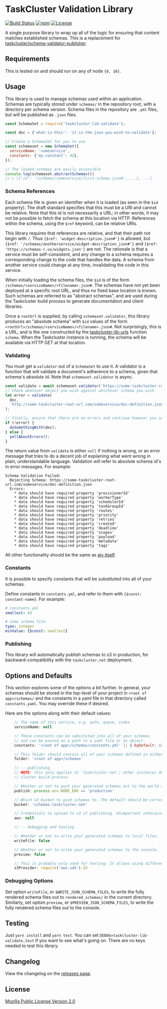 TaskCluster Validation Library
==============================

[![Build Status](https://travis-ci.org/taskcluster/taskcluster-lib-validate.svg?branch=master)](https://travis-ci.org/taskcluster/taskcluster-lib-validate)
[![npm](https://img.shields.io/npm/v/taskcluster-lib-validate.svg?maxAge=2592000)](https://www.npmjs.com/package/taskcluster-lib-validate)
[![License](https://img.shields.io/badge/license-MPL%202.0-orange.svg)](http://mozilla.org/MPL/2.0)

A single purpose library to wrap up all of the logic for ensuring that
content matches established schemas. This is a replacement for
[taskcluster/schema-validator-publisher](https://github.com/taskcluster/schema-validator-publisher/blob/master/package.json).

## Requirements

This is tested on and should run on any of node `{8, 10}`.

## Usage

This library is used to manage schemas used within an application.
Schemas are typically stored under `schemas/` in the repository root, with a directory per schema version.
Schema files in the repository are `.yml` files, but will be published as `.json` files.

```javascript
const SchemaSet = require('taskcluster-lib-validate');

const doc = {'what-is-this': 'it-is-the-json-you-wish-to-validate'};

// Create a SchemaSet for you to use
const schemaset = new SchemaSet({
  serviceName: 'someservice',
  constants: {'my-constant': 42},
});

// The loaded schemas are easily accessible
console.log(schemaset.abstractSchemas())
// ↳ [{'id': '/schemas/someservice/first-schema.json#', ...}, ...]
```

### Schema References

Each schema file is given an identifier when it is loaded (as seen in the `$id` property).
The draft standard specifies that this must be a URI and cannot be relative.
Note that this id is not necessarily a URL; in other words, it may not be possible to fetch the schema at this location via HTTP.
References within the schema, using the `$ref` keyword, can be relative URIs.

This library requires that references are relative, and that their path not begin with `/`.
Thus `{$ref: 'widget-description.json#'}` is allowed, but `{$ref: '/schemas/anotherservice/widget-description.json#'}` and `{$ref: 'https://schemas-r.us/widgets.json'}` are not.
The rationale is that a service must be self-consistent, and any change to a schema requires a corresponding change to the code that handles the data.
A schema from another service could change at any time, invalidating the code in this service.

When initially loading the schema files, the `$id` is of the form `/schemas/<serviceName>/<filename>.json#`.
The schemas have not yet been deployed at a specific root URL, and thus no fixed base location is known.
Such schemas are referred to as "abstract schemas", and are used during the Taskcluster build process to generate documentation and client libraries.

Once a `rootUrl` is supplied, by calling `schemaset.validator`, this library produces an "absolute schema" with `$id` values of the form `<rootUrl>/schemas/<serviceName>/<filename>.json#`.
Not surprisingly, this is a URL, and is the one constructed by the [taskcluster-lib-urls](https://github.com/taskcluster/taskcluster-lib-urls) function `schema`.
When the Taskcluster instance is running, the schema will be available via HTTP GET at that location.

### Validating

You must get a `validator` out of a `SchemaSet` to use it.
A validator is a function that will validate a document's adherence to a schema, given that schema's *absolute* id.
Note that `schemaset.validator` is async.

```javascript
const validate = await schemaset.validator('https://some-taskcluster-root-url.com');
// Check whatever object you wish against whichever schema you wish
let error = validate(
  doc,
  'http://some-taskcluster-root-url.com/someservice/doc-definition.json'
);

// Finally, ensure that there are no errors and continue however you see fit
if (!error) {
  doSomethingWith(doc);
} else {
  yellAboutErrors();
}
```

The return value from `validate` is either `null` if nothing is wrong, or an
error message that tries to do a decent job of explaining what went wrong in
plain, understandable language.  Validation will refer to absolute schema id's
in error messages. For example:

```
Schema Validation Failed:
  Rejecting Schema: https://some-taskcluster-root-url.com/someservice/doc-definition.json
  Errors:
    * data should have required property 'provisionerId'
    * data should have required property 'workerType'
    * data should have required property 'schedulerId'
    * data should have required property 'taskGroupId'
    * data should have required property 'routes'
    * data should have required property 'priority'
    * data should have required property 'retries'
    * data should have required property 'created'
    * data should have required property 'deadline'
    * data should have required property 'scopes'
    * data should have required property 'payload'
    * data should have required property 'metadata'
    * data should have required property 'tags'
```

All other functionality should be the same as [ajv itself](https://www.npmjs.com/package/ajv).

### Constants

It is possible to specify constants that will be substituted into all of your schemas.

Define constants in `constants.yml`, and refer to them with `{$const: constant-name}`.
For example:

```yaml
# constants.yml
smallest: 43
```

```yaml
# some schema file
type: integer
minValue: {$const: smallest}
```

### Publishing

This library will automatically publish schemas to s3 in production, for backward-compatibility with the `taskcluster.net` deployment.

## Options and Defaults

This section explores some of the options a bit further. In general, your schemas should be
stored in the top-level of your project in `<root of app>/schemas/` and the constants in a yaml file in
that directory called `constants.yaml`. You may override these if desired.

Here are the options along with their default values:

```js
    // The name of this service, e.g. auth, queue, index
    serviceName: null

    // These constants can be subsituted into all of your schemas
    // and can be passed as a path to a yaml file or an object.
    constants: '<root of app>/schemas/constants.yml' || { myDefault: 42 }

    // This folder should contain all of your schemas defined in either json or yaml.
    folder: '<root of app>/schemas'

    // -- publishing
    // NOTE: this only applies to `taskcluster.net`; other instances do this as part of the
    // cluster build process.

    // Whether or not to push your generated schemas out to the world at large.
    publish: process.env.NODE_ENV == 'production'

    // Which s3 bucket to push schemas to. The default should be correct.
    bucket: 'schemas.taskcluster.net'

    // Credentials to upload to s3 if publishing. Unimportant otherwise.
    aws: null

    // -- debugging and testing

    // Whether or not to write your generated schemas to local files.
    writeFile: false

    // Whether or not to write your generated schemas to the console.
    preview: false

    // This is probably only used for testing. It allows using different libraries for s3.
    s3Provider: require('aws-sdk').S3
```

### Debugging Options

Set option `writeFile`, or `$WRITE_JSON_SCHEMA_FILES`, to write the fully
rendered schema files out to `rendered_schemas/` in the current directory.
Similarly, set option `preview`, or `$PREVIEW_JSON_SCHEMA_FILES`, to write the
fully rendered schema files out to the console.

## Testing

Just `yarn install` and `yarn test`. You can set `DEBUG=taskcluster-lib-validate,test` if you want to see what's going on.
There are no keys needed to test this library.

## Changelog

View the changelog on the [releases page](https://github.com/taskcluster/taskcluster-lib-validate/releases).

## License

[Mozilla Public License Version 2.0](https://github.com/taskcluster/taskcluster-lib-validate/blob/master/LICENSE)
